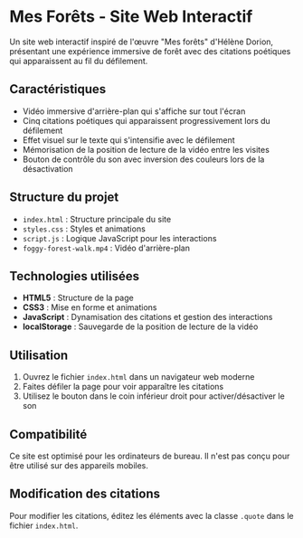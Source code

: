 # Mes Forêts - Site Web Interactif

Un site web interactif inspiré de l'œuvre "Mes forêts" d'Hélène Dorion, présentant une expérience immersive de forêt avec des citations poétiques qui apparaissent au fil du défilement.

## Caractéristiques

- Vidéo immersive d'arrière-plan qui s'affiche sur tout l'écran
- Cinq citations poétiques qui apparaissent progressivement lors du défilement
- Effet visuel sur le texte qui s'intensifie avec le défilement
- Mémorisation de la position de lecture de la vidéo entre les visites
- Bouton de contrôle du son avec inversion des couleurs lors de la désactivation

## Structure du projet

- `index.html` : Structure principale du site
- `styles.css` : Styles et animations
- `script.js` : Logique JavaScript pour les interactions
- `foggy-forest-walk.mp4` : Vidéo d'arrière-plan

## Technologies utilisées

- **HTML5** : Structure de la page
- **CSS3** : Mise en forme et animations
- **JavaScript** : Dynamisation des citations et gestion des interactions
- **localStorage** : Sauvegarde de la position de lecture de la vidéo

## Utilisation

1. Ouvrez le fichier `index.html` dans un navigateur web moderne
2. Faites défiler la page pour voir apparaître les citations
3. Utilisez le bouton dans le coin inférieur droit pour activer/désactiver le son

## Compatibilité

Ce site est optimisé pour les ordinateurs de bureau. Il n'est pas conçu pour être utilisé sur des appareils mobiles.

## Modification des citations

Pour modifier les citations, éditez les éléments avec la classe `.quote` dans le fichier `index.html`. 